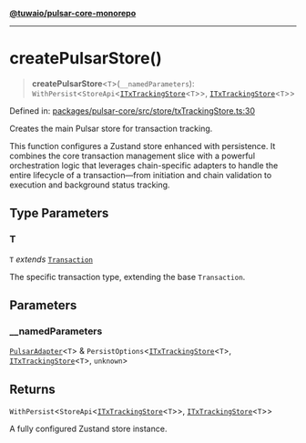 [**@tuwaio/pulsar-core-monorepo**](../../../README.md)

***

# createPulsarStore()

> **createPulsarStore**\<`T`\>(`__namedParameters`): `WithPersist`\<`StoreApi`\<[`ITxTrackingStore`](../type-aliases/ITxTrackingStore.md)\<`T`\>\>, [`ITxTrackingStore`](../type-aliases/ITxTrackingStore.md)\<`T`\>\>

Defined in: [packages/pulsar-core/src/store/txTrackingStore.ts:30](https://github.com/TuwaIO/pulsar-core/blob/36ff61e9e8d908e475c7475f7c6c5f5fe7eec72c/packages/pulsar-core/src/store/txTrackingStore.ts#L30)

Creates the main Pulsar store for transaction tracking.

This function configures a Zustand store enhanced with persistence. It combines the core transaction management
slice with a powerful orchestration logic that leverages chain-specific adapters to handle the entire
lifecycle of a transaction—from initiation and chain validation to execution and background status tracking.

## Type Parameters

### T

`T` *extends* [`Transaction`](../type-aliases/Transaction.md)

The specific transaction type, extending the base `Transaction`.

## Parameters

### \_\_namedParameters

[`PulsarAdapter`](../type-aliases/PulsarAdapter.md)\<`T`\> & `PersistOptions`\<[`ITxTrackingStore`](../type-aliases/ITxTrackingStore.md)\<`T`\>, [`ITxTrackingStore`](../type-aliases/ITxTrackingStore.md)\<`T`\>, `unknown`\>

## Returns

`WithPersist`\<`StoreApi`\<[`ITxTrackingStore`](../type-aliases/ITxTrackingStore.md)\<`T`\>\>, [`ITxTrackingStore`](../type-aliases/ITxTrackingStore.md)\<`T`\>\>

A fully configured Zustand store instance.
